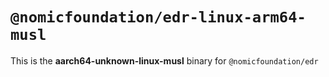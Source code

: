 # `@nomicfoundation/edr-linux-arm64-musl`

This is the **aarch64-unknown-linux-musl** binary for `@nomicfoundation/edr`
